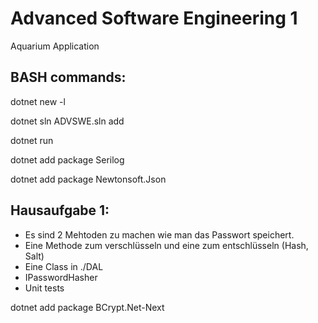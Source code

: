 # Advanced Software Engineering 1
Aquarium Application

## BASH commands:
dotnet new -l

dotnet sln ADVSWE.sln add 

dotnet run

dotnet add package Serilog

dotnet add package Newtonsoft.Json

## Hausaufgabe 1: 
- Es sind 2 Mehtoden zu machen wie man das Passwort speichert. 
- Eine Methode zum verschlüsseln und eine zum entschlüsseln (Hash, Salt)
- Eine Class in ./DAL
- IPasswordHasher
- Unit tests

dotnet add package BCrypt.Net-Next